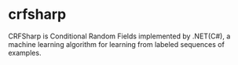 crfsharp
========

CRFSharp is Conditional Random Fields implemented by .NET(C#), a machine learning algorithm for learning from labeled sequences of examples.
